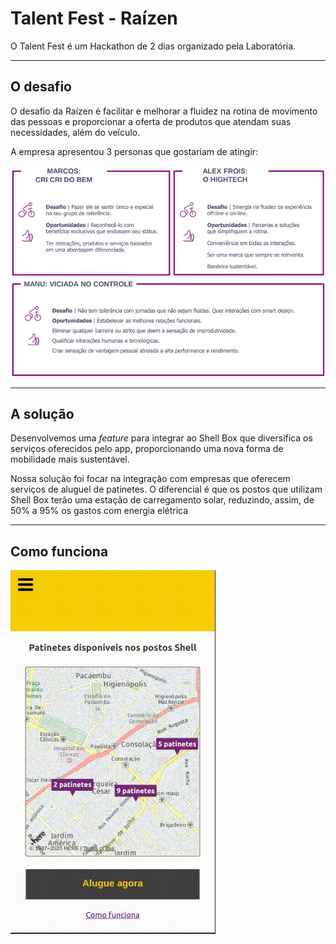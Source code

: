 # Talent Fest - Raízen

O Talent Fest é um Hackathon de 2 dias organizado pela Laboratória. 

*** 

## O desafio

O desafio da Raízen é facilitar e melhorar a fluidez na rotina de movimento das pessoas e proporcionar a oferta de produtos que atendam suas necessidades, além do veículo.

A empresa apresentou 3 personas que gostariam de atingir:  

![](./src/images/personas.jpg)  

***

## A solução

Desenvolvemos uma _feature_ para integrar ao Shell Box que diversifica os serviços oferecidos pelo app, proporcionando uma nova forma de mobilidade mais sustentável.

Nossa solução foi focar na integração com empresas que oferecem serviços de aluguel de patinetes. O diferencial é que os postos que utilizam Shell Box terão uma estação de carregamento solar, reduzindo, assim, de 50% a 95% os gastos com energia elétrica

***

## Como funciona

![](./src/images/talent.gif) 
